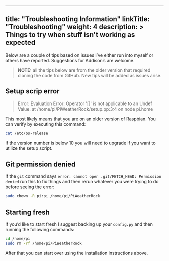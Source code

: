 
---
title: "Troubleshooting Information"
linkTitle: "Troubleshooting"
weight: 4
description: >
  Things to try when stuff isn't working as expected
---

Below are a couple of tips based on issues I’ve either run into myself or others have reported. Suggestions for Addison’s are welcome.

> **NOTE:** all the tips below are from the older version that required cloning the code from GitHub. New tips will be added as issues arise.

## Setup scrip error

> Error: Evaluation Error: Operator '[]' is not applicable to an Undef Value. at /home/pi/PiWeatherRock/setup.pp:3:4 on node pi.home

This most likely means that you are on an older version of Raspbian. You can verify by executing this command:

```bash
cat /etc/os-release
```

If the version number is below 10 you will need to upgrade if you want to utilize the setup script.

## Git permission denied

If the `git` command says `error: cannot open .git/FETCH_HEAD: Permission denied` run this to fix things and then rerun whatever you were trying to do before seeing the error:

```bash
sudo chown -R pi:pi /home/pi/PiWeatherRock
```

## Starting fresh

If you’d like to start fresh I suggest backing up your `config.py` and then running the following commands:

```bash
cd /home/pi
sudo rm -rf /home/pi/PiWeatherRock
```

After that you can start over using the installation instructions above.
